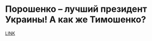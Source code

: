 # Порошенко – лучший президент Украины! А как же Тимошенко?



[LINK](https://varlamov.ru/3236998.html)
